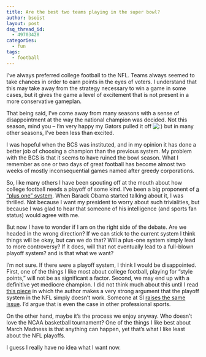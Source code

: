 ```yaml
---
title: Are the best two teams playing in the super bowl?
author: bsoist
layout: post
dsq_thread_id:
  - 49703428
categories:
  - fun
tags:
  - football
---
```

I&#8217;ve always preferred college football to the NFL. Teams always seemed to take chances in order to earn points in the eyes of voters. I understand that this may take away from the strategy necessary to win a game in some cases, but it gives the game a level of excitement that is not present in a more conservative gameplan. 

That being said, I&#8217;ve come away from many seasons with a sense of disappointment at the way the national champion was decided. Not this season, mind you &#8211; I&#8217;m very happy my Gators pulled it off <img src='http://archive.whsjr.soistmann.com/oped/wp-includes/images/smilies/icon_smile.gif' alt=':)' class='wp-smiley' /> but in many other seasons, I&#8217;ve been less than excited. 

I was hopeful when the BCS was instituted, and in my opinion it has done a better job of choosing a champion than the previous system. My problem with the BCS is that it seems to have ruined the bowl season. What I remember as one or two days of great football has become almost two weeks of mostly inconsequential games named after greedy corporations. 

So, like many others I have been spouting off at the mouth about how college football needs a playoff of some kind. I&#8217;ve been a big proponent of [a &#8220;plus one&#8221; system][1]. When Barack Obama started talking about it, I was thrilled. Not because I want my president to worry about such trivialities, but because I was glad to hear that someone of his intelligence (and sports fan status) would agree with me.

But now I have to wonder if I am on the right side of the debate. Are we headed in the wrong direction? If we can stick to the current system I think things will be okay, but can we do that? Will a plus-one system simply lead to more controversy? If it does, will that not eventually lead to a full-blown playoff system? and is that what we want?

I&#8217;m not sure. If there were a playoff system, I think I would be disappointed. First, one of the things I like most about college football, playing for &#8220;style points,&#8221; will not be as significant a factor. Second, we may end up with a definitive yet mediocre champion. I did not think much about this until I read [this piece][2] in which the author makes a very strong argument that the playoff system in the NFL simply doesn&#8217;t work. Someone at SI [raises the same issue][3]. I&#8217;d argue that is even the case in other professional sports. 

On the other hand, maybe it&#8217;s the process we enjoy anyway. Who doesn&#8217;t love the NCAA basketball tournament? One of the things I like best about March Madness is that anything can happen, yet that&#8217;s what I like least about the NFL playoffs.

I guess I really have no idea what I want now.

 [1]: http://sports.espn.go.com/ncf/news/story?id=3163681
 [2]: http://ncaafootball.fanhouse.com/2009/01/21/the-nfl-playoffs-demonstrate-the-folly-of-a-college-football-pla/
 [3]: http://sportsillustrated.cnn.com/2009/writers/stewart_mandel/01/22/cardinals-bcs/index.html?eref=si_topstories
